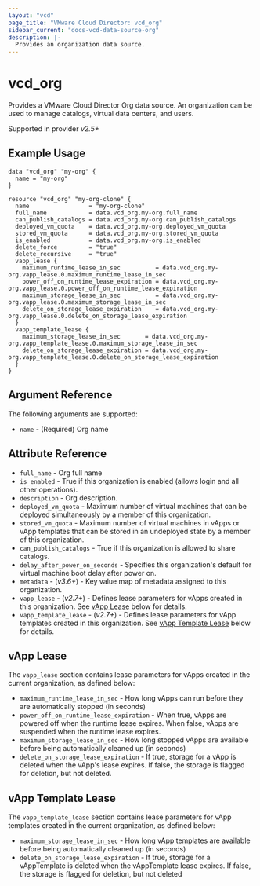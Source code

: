 ```yaml
---
layout: "vcd"
page_title: "VMware Cloud Director: vcd_org"
sidebar_current: "docs-vcd-data-source-org"
description: |-
  Provides an organization data source.
---
```


# vcd\_org

Provides a VMware Cloud Director Org data source. An organization can be used to manage catalogs, virtual
data centers, and users.

Supported in provider *v2.5+*

## Example Usage

```hcl
data "vcd_org" "my-org" {
  name = "my-org"
}

resource "vcd_org" "my-org-clone" {
  name                 = "my-org-clone"
  full_name            = data.vcd_org.my-org.full_name
  can_publish_catalogs = data.vcd_org.my-org.can_publish_catalogs
  deployed_vm_quota    = data.vcd_org.my-org.deployed_vm_quota
  stored_vm_quota      = data.vcd_org.my-org.stored_vm_quota
  is_enabled           = data.vcd_org.my-org.is_enabled
  delete_force         = "true"
  delete_recursive     = "true"
  vapp_lease {
    maximum_runtime_lease_in_sec          = data.vcd_org.my-org.vapp_lease.0.maximum_runtime_lease_in_sec
    power_off_on_runtime_lease_expiration = data.vcd_org.my-org.vapp_lease.0.power_off_on_runtime_lease_expiration
    maximum_storage_lease_in_sec          = data.vcd_org.my-org.vapp_lease.0.maximum_storage_lease_in_sec
    delete_on_storage_lease_expiration    = data.vcd_org.my-org.vapp_lease.0.delete_on_storage_lease_expiration
  }
  vapp_template_lease {
    maximum_storage_lease_in_sec       = data.vcd_org.my-org.vapp_template_lease.0.maximum_storage_lease_in_sec
    delete_on_storage_lease_expiration = data.vcd_org.my-org.vapp_template_lease.0.delete_on_storage_lease_expiration
  }
}

```

## Argument Reference

The following arguments are supported:

* `name` - (Required) Org name

## Attribute Reference

* `full_name` - Org full name
* `is_enabled` - True if this organization is enabled (allows login and all other operations).
* `description` - Org description.
* `deployed_vm_quota` - Maximum number of virtual machines that can be deployed simultaneously by a member of this organization.
* `stored_vm_quota` - Maximum number of virtual machines in vApps or vApp templates that can be stored in an undeployed state by a member of this organization.
* `can_publish_catalogs` - True if this organization is allowed to share catalogs.
* `delay_after_power_on_seconds` - Specifies this organization's default for virtual machine boot delay after power on.
* `metadata` - (*v3.6+*) - Key value map of metadata assigned to this organization.
* `vapp_lease` - (*v2.7+*) - Defines lease parameters for vApps created in this organization. See [vApp Lease](#vapp-lease) below for details. 
* `vapp_template_lease` - (*v2.7+*) - Defines lease parameters for vApp templates created in this organization. See [vApp Template Lease](#vapp-template-lease) below for details.

<a id="vapp-lease"></a>
## vApp Lease

The `vapp_lease` section contains lease parameters for vApps created in the current organization, as defined below:

* `maximum_runtime_lease_in_sec` - How long vApps can run before they are automatically stopped (in seconds)
* `power_off_on_runtime_lease_expiration` - When true, vApps are powered off when the runtime lease expires. When false, vApps are suspended when the runtime lease expires.
* `maximum_storage_lease_in_sec` - How long stopped vApps are available before being automatically cleaned up (in seconds)
* `delete_on_storage_lease_expiration` - If true, storage for a vApp is deleted when the vApp's lease expires. If false, the storage is flagged for deletion, but not deleted.

<a id="vapp-template-lease"></a>
## vApp Template Lease

The `vapp_template_lease` section contains lease parameters for vApp templates created in the current organization, as defined below:

* `maximum_storage_lease_in_sec` - How long vApp templates are available before being automatically cleaned up (in seconds)
* `delete_on_storage_lease_expiration` - If true, storage for a vAppTemplate is deleted when the vAppTemplate lease expires. If false, the storage is flagged for deletion, but not deleted
